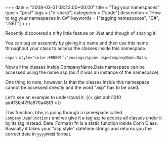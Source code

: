 +++
date = "2008-03-31 08:23:00+00:00"
title = "Tag your namespaces"
type = "post"
tags = ["c-sharp"]
categories = ["code"]
description = "How to tag your namespaces in C#"
keywords = ["tagging namespaces", "C#", ".NET"]
+++

Recently discovered a nifty little feature on .Net and though of sharing it.

You can tag an assembly by giving it a name and then use this name throughout your class to access the classes inside this namespace.








    <span style="color:#0000ff;">using</span> asp=CompanyName.Data;








Now all the classes inside CompanyName.Data namespace can be accessed using the name asp (as if it was an instance of the namespace).

One thing to note, however, is that the classes inside this namespace cannot be accessed directly and the word "asp" has to be used.

Let's see an example to understand it.
{{< gist abhi1010 ad4f3fc47ffa870a48f9 >}}

This function, btw, is going through a namespace called `Company.AspFunctions` and we give it a tag `asp` to access all classes under it by its tag instead. Date_Format() fn is a static function inside Conn Class. Basically it takes your "asp style" datetime strings and returns you the correct date in `yyyyMMdd` format.
